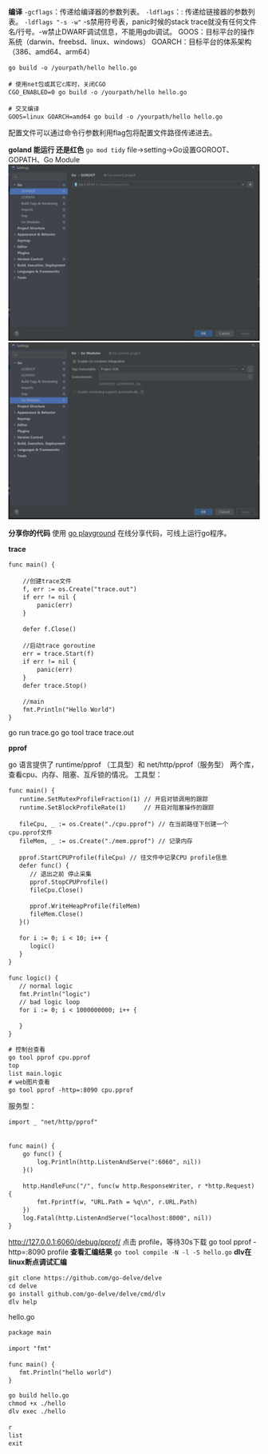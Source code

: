 **编译**
`-gcflags`：传递给编译器的参数列表。
`-ldflags`：: 传递给链接器的参数列表。
`-ldflags "-s -w"` -s禁用符号表，panic时候的stack trace就没有任何文件名/行号。-w禁止DWARF调试信息，不能用gdb调试。
GOOS：目标平台的操作系统（darwin、freebsd、linux、windows）
GOARCH：目标平台的体系架构（386、amd64、arm64）
```
go build -o /yourpath/hello hello.go

# 使用net包或其它c库时，关闭CGO
CGO_ENABLED=0 go build -o /yourpath/hello hello.go

# 交叉编译
GOOS=linux GOARCH=amd64 go build -o /yourpath/hello hello.go
```
配置文件可以通过命令行参数利用flag包将配置文件路径传递进去。

**goland 能运行 还是红色**
`go mod tidy`
file->setting->Go设置GOROOT、GOPATH、Go Module
![](../images/111.png)
![](../images/333.png)

**分享你的代码**
使用 [go playground](https://go.dev/play) 在线分享代码，可线上运行go程序。

**trace**


```
func main() {

	//创建trace文件
	f, err := os.Create("trace.out")
	if err != nil {
		panic(err)
	}

	defer f.Close()

	//启动trace goroutine
	err = trace.Start(f)
	if err != nil {
		panic(err)
	}
	defer trace.Stop()

	//main
	fmt.Println("Hello World")
}
```

go run trace.go
go tool trace trace.out

**pprof**


go 语言提供了 runtime/pprof （工具型）和 net/http/pprof（服务型） 两个库，查看cpu、内存、阻塞、互斥锁的情况。
工具型：

```
func main() {
   runtime.SetMutexProfileFraction(1) // 开启对锁调用的跟踪
   runtime.SetBlockProfileRate(1)     // 开启对阻塞操作的跟踪

   fileCpu, _ := os.Create("./cpu.pprof") // 在当前路径下创建一个cpu.pprof文件
   fileMem, _ := os.Create("./mem.pprof") // 记录内存

   pprof.StartCPUProfile(fileCpu) // 往文件中记录CPU profile信息
   defer func() {
      // 退出之前 停止采集
      pprof.StopCPUProfile()
      fileCpu.Close()

      pprof.WriteHeapProfile(fileMem)
      fileMem.Close()
   }()

   for i := 0; i < 10; i++ {
      logic()
   }
}

func logic() {
   // normal logic
   fmt.Println("logic")
   // bad logic loop
   for i := 0; i < 1000000000; i++ {

   }
}
```
```
# 控制台查看
go tool pprof cpu.pprof
top
list main.logic
# web图片查看
go tool pprof -http=:8090 cpu.pprof
```
服务型：

```
import _ "net/http/pprof"


func main() {
	go func() {
		log.Println(http.ListenAndServe(":6060", nil))
	}()

	http.HandleFunc("/", func(w http.ResponseWriter, r *http.Request) {
		fmt.Fprintf(w, "URL.Path = %q\n", r.URL.Path)
	})
	log.Fatal(http.ListenAndServe("localhost:8000", nil))
}
```

http://127.0.0.1:6060/debug/pprof/
点击 profile，等待30s下载
go tool pprof -http=:8090 profile
**查看汇编结果**
`go tool compile -N -l -S hello.go`
**dlv在linux断点调试汇编**
```
git clone https://github.com/go-delve/delve
cd delve
go install github.com/go-delve/delve/cmd/dlv
dlv help
```
hello.go
```
package main

import "fmt"

func main() {
   fmt.Println("hello world")
}
```
```
go build hello.go
chmod +x ./hello
dlv exec ./hello

r
list
exit
```